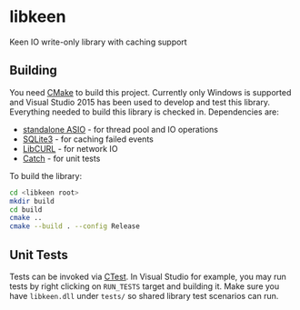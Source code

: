 # libkeen
Keen IO write-only library with caching support

## Building
You need [CMake](https://cmake.org/) to build this project. Currently only Windows is supported and Visual Studio 2015 has been used to develop and test this library. Everything needed to build this library is checked in. Dependencies are:

 - [standalone ASIO](http://think-async.com/) - for thread pool and IO operations
 - [SQLite3](http://www.sqlite.org/) - for caching failed events
 - [LibCURL](https://curl.haxx.se/libcurl/) - for network IO
 - [Catch](https://github.com/philsquared/Catch) - for unit tests

To build the library:

```BASH
cd <libkeen root>
mkdir build
cd build
cmake ..
cmake --build . --config Release
```

## Unit Tests
Tests can be invoked via [CTest](https://cmake.org/cmake/help/v3.0/manual/ctest.1.html). In Visual Studio for example, you may run tests by right clicking on `RUN_TESTS` target and building it. Make sure you have `libkeen.dll` under `tests/` so shared library test scenarios can run.
